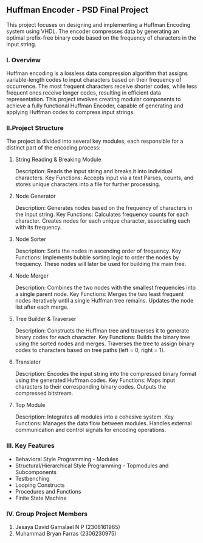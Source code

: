 ## Huffman Encoder - PSD Final Project
This project focuses on designing and implementing a Huffman Encoding system using VHDL. The encoder compresses data by generating an optimal prefix-free binary code based on the frequency of characters in the input string.

### I. Overview
Huffman encoding is a lossless data compression algorithm that assigns variable-length codes to input characters based on their frequency of occurrence. The most frequent characters receive shorter codes, while less frequent ones receive longer codes, resulting in efficient data representation.
This project involves creating modular components to achieve a fully functional Huffman Encoder, capable of generating and applying Huffman codes to compress input strings.

### II.Project Structure
The project is divided into several key modules, each responsible for a distinct part of the encoding process:

1. String Reading & Breaking Module
   
    Description: Reads the input string and breaks it into individual characters.
    Key Functions:
        Accepts input via a text
        Parses, counts, and stores unique characters into a file for further processing.

2. Node Generator
   
    Description: Generates nodes based on the frequency of characters in the input string.
    Key Functions:
        Calculates frequency counts for each character.
        Creates nodes for each unique character, associating each with its frequency.

3. Node Sorter
   
    Description: Sorts the nodes in ascending order of frequency.
    Key Functions:
        Implements bubble sorting logic to order the nodes by frequency. These nodes will later be used for building the main tree.

4. Node Merger
   
    Description: Combines the two nodes with the smallest frequencies into a single parent node.
    Key Functions:
        Merges the two least frequent nodes iteratively until a single Huffman tree remains.
        Updates the node list after each merge.

5. Tree Builder & Traverser

    Description: Constructs the Huffman tree and traverses it to generate binary codes for each character.
    Key Functions:
        Builds the binary tree using the sorted nodes and merges.
        Traverses the tree to assign binary codes to characters based on tree paths (left = 0, right = 1).

6. Translator

    Description: Encodes the input string into the compressed binary format using the generated Huffman codes.
    Key Functions:
        Maps input characters to their corresponding binary codes.
        Outputs the compressed bitstream.

7. Top Module

    Description: Integrates all modules into a cohesive system.
    Key Functions:
        Manages the data flow between modules.
        Handles external communication and control signals for encoding operations.

### III. Key Features

- Behavioral Style Programming - Modules
- Structural/Hierarchical Style Programming - Topmodules and Subcomponents
- Testbenching
- Looping Constructs
- Procedures and Functions
- Finite State Machine

### IV. Group Project Members

1. Jesaya David Gamalael N P (2306161965)
2. Muhammad Bryan Farras (2306230975)
